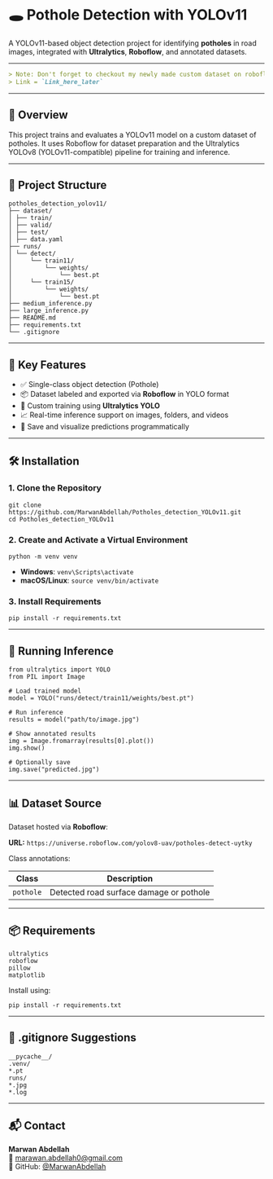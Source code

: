 # 🕳️ Pothole Detection with YOLOv11

A YOLOv11-based object detection project for identifying **potholes** in road images, integrated with **Ultralytics**, **Roboflow**, and annotated datasets.

---
```markdown
> Note: Don't forget to checkout my newly made custom dataset on roboflow. 
> Link = `Link_here_later`
```
---
## 🧠 Overview

This project trains and evaluates a YOLOv11 model on a custom dataset of potholes. It uses Roboflow for dataset preparation and the Ultralytics YOLOv8 (YOLOv11-compatible) pipeline for training and inference.

---

## 📁 Project Structure

```
potholes_detection_yolov11/
├── dataset/
│ ├── train/
│ ├── valid/
│ ├── test/
│ ├── data.yaml
├── runs/
│ └── detect/
│     └── train11/
│         └── weights/
│             └── best.pt
│     └── train15/
│         └── weights/
│             └── best.pt
├── medium_inference.py
├── large_inference.py
├── README.md
├── requirements.txt
└── .gitignore
```

---

## 🧪 Key Features

- ✅ Single-class object detection (Pothole)
- 📦 Dataset labeled and exported via **Roboflow** in YOLO format
- 🧠 Custom training using **Ultralytics YOLO**
- 📈 Real-time inference support on images, folders, and videos
- 💾 Save and visualize predictions programmatically

---

## 🛠 Installation

### 1. Clone the Repository

```
git clone https://github.com/MarwanAbdellah/Potholes_detection_YOLOv11.git
cd Potholes_detection_YOLOv11
```

### 2. Create and Activate a Virtual Environment

```
python -m venv venv
```

- **Windows**: `venv\Scripts\activate`  
- **macOS/Linux**: `source venv/bin/activate`

### 3. Install Requirements

```
pip install -r requirements.txt
```

---

## 🚀 Running Inference

```
from ultralytics import YOLO
from PIL import Image

# Load trained model
model = YOLO("runs/detect/train11/weights/best.pt")

# Run inference
results = model("path/to/image.jpg")

# Show annotated results
img = Image.fromarray(results[0].plot())
img.show()

# Optionally save
img.save("predicted.jpg")
```

---

## 📊 Dataset Source

Dataset hosted via **Roboflow**:

**URL:** `https://universe.roboflow.com/yolov8-uav/potholes-detect-uytky`

Class annotations:

| Class     | Description                            |
|-----------|----------------------------------------|
| `pothole` | Detected road surface damage or pothole |

---

## 📦 Requirements

```
ultralytics
roboflow
pillow
matplotlib
```

Install using:

```
pip install -r requirements.txt
```

---

## 📌 .gitignore Suggestions

```
__pycache__/
.venv/
*.pt
runs/
*.jpg
*.log
```

---

## 📬 Contact

**Marwan Abdellah**  
📧 [marawan.abdellah0@gmail.com](mailto:marawan.abdellah0@gmail.com)  
🔗 GitHub: [@MarwanAbdellah](https://github.com/MarwanAbdellah)
